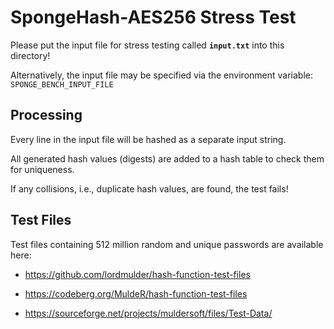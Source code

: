 # SpongeHash-AES256 Stress Test

Please put the input file for stress testing called **`input.txt`** into this directory!

Alternatively, the input file may be specified via the environment variable:  
`SPONGE_BENCH_INPUT_FILE`

## Processing

Every line in the input file will be hashed as a separate input string.

All generated hash values (digests) are added to a hash table to check them for uniqueness.

If any collisions, i.e., duplicate hash values, are found, the test fails!

## Test Files

Test files containing 512 million random and unique passwords are available here:

* <https://github.com/lordmulder/hash-function-test-files>

* <https://codeberg.org/MuldeR/hash-function-test-files>

* <https://sourceforge.net/projects/muldersoft/files/Test-Data/>
